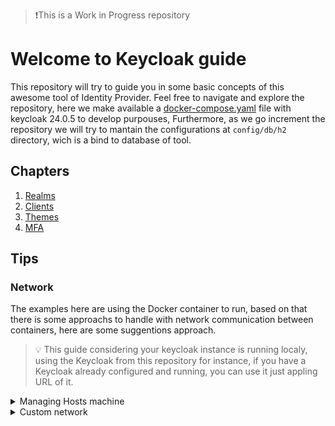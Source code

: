 >❗This is a Work in Progress repository

# Welcome to Keycloak guide

This repository will try to guide you in some basic concepts of this awesome tool of Identity Provider.
Feel free to navigate and explore the repository, here we make available a [docker-compose.yaml](./docker-compose.yaml) file with keycloak 24.0.5 to develop purpouses, Furthermore, as we go increment the repository we will try to mantain the configurations at `config/db/h2` directory, wich is a bind to database of tool.

## Chapters

1. [Realms](./realms)
2. [Clients](./clients)
3. [Themes](./themes)
4. [MFA](./mfa)

## Tips

### Network

The examples here are using the Docker container to run, based on that there is some approachs to handle with network communication between containers, here are some suggentions approach.

> :bulb: This guide considering your keycloak instance is running localy, using the Keycloak from this repository for instance, if you have a Keycloak already configured and running, you can use it just appling URL of it.

<details>
<summary>Managing Hosts machine</summary>
For this approach you will need to manage the Host file from your machine to configure the [docker-compose.yaml](./docker-compose.yaml) to add a extra host at the service you want like:

> :bulb: you can discover the Docker Gateway IP addres by entering in the container and check the hosts file from them using something like `cat /etc/hosts` this way you can search which ip the `host.docker.internal` is referenced for, let's assume for now the `172.17.0.1`

```yaml
extra_hosts:
  - "host.docker.internal:172.17.0.1"
```

this way you will bind the localhost from docker to the Docker Gateway, and they will reach the user machine, now we need just change the hosts file from our machine and put the follow line

`127.0.0.1 host.docker.internal`

This file will change based on your OS as follow:

<strong>Windows:</strong> Open your notepad as admin then open the file with name hosts in the path `C:\Windows\system32\drivers\etc\`

<strong>Linux/Mac:</strong> Just need to open the `/etc/hots` with uso using any text text editor (nano, vi, vim, etc.) with sudo privileges.
Ex.: `sudo vim /etc/hosts`

> :exclamation: If you are using WSL 2 with Docker Engine you should edit the Windows hosts file not the WSL one

After that where you should find the `localhost` to reach the keycloak you will put the `host.docker.internal`.

Ex.: `localhost:8080` will be `host.docker.internal:8080`

</details>
<details>
<summary>Custom network</summary>
You can create a external network and link the containers to it.

Creating a docker new network command:

```bash
docker network create keycloak-env
```

Adding to `docker-compose.yaml` file:

```yaml
networks:
  default:
    external: true
    name: keycloak-env
```

This way this network will by applied to all services in this file using this approach where you should find the `localhost` to reach the keycloak you will put the keycloak's container name.

Ex.: Considering the name of container was keycloak-container the reference should be from `localhost:8080` to `keycloak-container:8080`

</details>
